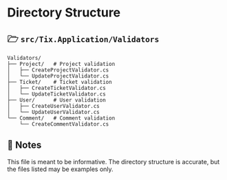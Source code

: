 # Directory Structure

## 🗁 `src/Tix.Application/Validators`

```
Validators/
├── Project/   # Project validation
│   ├── CreateProjectValidator.cs
│   └── UpdateProjectValidator.cs
├── Ticket/    # Ticket validation  
│   ├── CreateTicketValidator.cs
│   └── UpdateTicketValidator.cs
├── User/      # User validation
│   ├── CreateUserValidator.cs
│   └── UpdateUserValidator.cs
└── Comment/   # Comment validation
    └── CreateCommentValidator.cs
```

## 📝 Notes

This file is meant to be informative. The directory structure is accurate, but the files listed may be examples only.